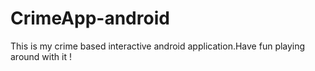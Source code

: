 # CrimeApp-android
This is my crime based interactive android application.Have fun playing around with it !
